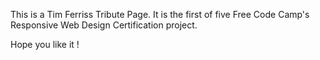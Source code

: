 This is a Tim Ferriss Tribute Page.
It is the first of five Free Code Camp's Responsive Web Design Certification project.

Hope you like it !
